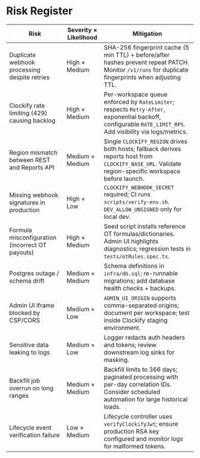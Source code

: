 # Risk Register

| Risk | Severity × Likelihood | Mitigation |
| --- | --- | --- |
| Duplicate webhook processing despite retries | High × Medium | SHA-256 fingerprint cache (5 min TTL) + before/after hashes prevent repeat PATCH. Monitor `/v1/runs` for duplicate fingerprints when adjusting TTL. |
| Clockify rate limiting (429) causing backlog | High × Medium | Per-workspace queue enforced by `RateLimiter`; respects `Retry-After`, exponential backoff, configurable `RATE_LIMIT_RPS`. Add visibility via logs/metrics. |
| Region mismatch between REST and Reports API | Medium × Medium | Single `CLOCKIFY_REGION` drives both hosts; fallback derives reports host from `CLOCKIFY_BASE_URL`. Validate region-specific workspace before launch. |
| Missing webhook signatures in production | High × Low | `CLOCKIFY_WEBHOOK_SECRET` required; CI runs `scripts/verify-env.sh`. `DEV_ALLOW_UNSIGNED` only for local dev. |
| Formula misconfiguration (incorrect OT payouts) | High × Medium | Seed script installs reference OT formulas/dictionaries. Admin UI highlights diagnostics; regression tests in `tests/otRules.spec.ts`. |
| Postgres outage / schema drift | Medium × Medium | Schema definitions in `infra/db.sql`; re-runnable migrations; add database health checks + backups. |
| Admin UI iframe blocked by CSP/CORS | Medium × Low | `ADMIN_UI_ORIGIN` supports comma-separated origins; document per workspace; test inside Clockify staging environment. |
| Sensitive data leaking to logs | Medium × Low | Logger redacts auth headers and tokens; review downstream log sinks for masking. |
| Backfill job overrun on long ranges | Medium × Medium | Backfill limits to 366 days; paginated processing with per-day correlation IDs. Consider scheduled automation for large historical loads. |
| Lifecycle event verification failure | Low × Medium | Lifecycle controller uses `verifyClockifyJwt`; ensure production RSA key configured and monitor logs for malformed tokens. |
